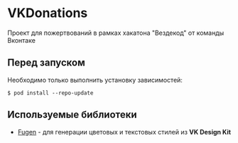 # VKDonations

Проект для пожертвований в рамках хакатона "Вездекод" от команды Вконтаке

## Перед запуском

Необходимо только выполнить установку зависимостей:

```
$ pod install --repo-update
```

## Используемые библиотеки

- [Fugen](https://github.com/almazrafi/Fugen) - для генерации цветовых и текстовых стилей из **VK Design Kit**
